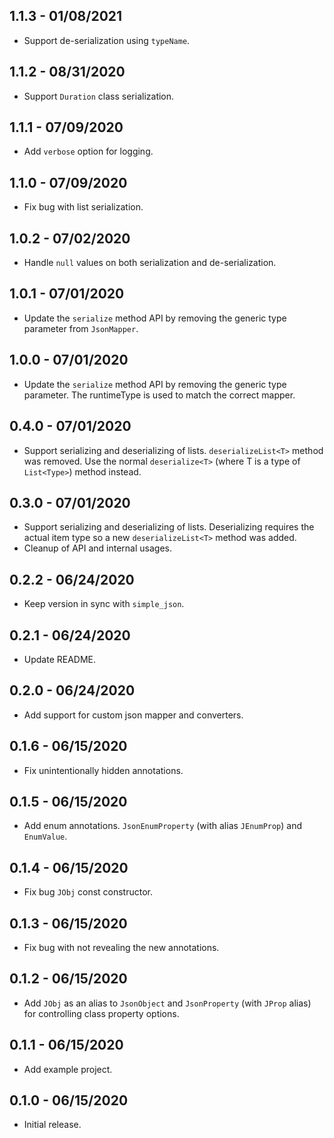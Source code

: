 ## 1.1.3 - 01/08/2021
* Support de-serialization using `typeName`.

## 1.1.2 - 08/31/2020
* Support `Duration` class serialization.

## 1.1.1 - 07/09/2020
* Add `verbose` option for logging.

## 1.1.0 - 07/09/2020
* Fix bug with list serialization.

## 1.0.2 - 07/02/2020
* Handle `null` values on both serialization and de-serialization.

## 1.0.1 - 07/01/2020
* Update the `serialize` method API by removing the generic type parameter from `JsonMapper`.

## 1.0.0 - 07/01/2020
* Update the `serialize` method API by removing the generic type parameter. The runtimeType is used to match the correct mapper.

## 0.4.0 - 07/01/2020
* Support serializing and deserializing of lists. `deserializeList<T>` method was removed. Use the normal `deserialize<T>` (where T is a type of `List<Type>`) method instead.

## 0.3.0 - 07/01/2020
* Support serializing and deserializing of lists. Deserializing requires the actual item type so a new `deserializeList<T>` method was added.
* Cleanup of API and internal usages. 

## 0.2.2 - 06/24/2020
* Keep version in sync with `simple_json`. 

## 0.2.1 - 06/24/2020
* Update README. 

## 0.2.0 - 06/24/2020
* Add support for custom json mapper and converters. 

## 0.1.6 - 06/15/2020
* Fix unintentionally hidden annotations.

## 0.1.5 - 06/15/2020
* Add enum annotations. `JsonEnumProperty` (with alias `JEnumProp`) and `EnumValue`.

## 0.1.4 - 06/15/2020
* Fix bug `JObj` const constructor.

## 0.1.3 - 06/15/2020
* Fix bug with not revealing the new annotations.

## 0.1.2 - 06/15/2020
* Add `JObj` as an alias to `JsonObject` and `JsonProperty` (with `JProp` alias) for controlling class property options.

## 0.1.1 - 06/15/2020
* Add example project.

## 0.1.0 - 06/15/2020
* Initial release.
